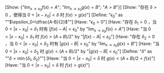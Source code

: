 [Show: {"$\lim_{x\to x_0}f(x)=A$"; "$\lim_{x\to x_0}g(x)=B$"; "$A>B$"}]
[Show: "存在 $\delta>0$ ，使得当 $0<|x-x_0|<\delta$ 时 $f(x)>g(x)$"]
[Define: "$\epsilon_0$" as ""$\epsilon_0=\dfrac{A-B}{2}$""]
[Have: "$\epsilon_0>0$"]
[Have: "存在 $\delta_1>0$ ，当 $0<|x-x_0|<\delta_1$ 时有 $|f(x)-A|<\epsilon_0$" by "$\lim_{x\to x_0}f(x)=A$"]
[Have: "当 $0<|x-x_0|<\delta_1$ 时 $f(x)>(A+B)/2$" by "$|f(x)-A|<\epsilon_0$"]
[Have: "存在 $\delta_2>0$ ，当 $0<|x-x_0|<\delta_2$ 时有 $|g(x)-B|<\epsilon_0$" by "$\lim_{x\to x_0}g(x)=B$"]
[Have: "当 $0<|x-x_0|<\delta_2$ 时 $g(x)<(A+B)/2$" by "$|g(x)-B|<\epsilon_0$"]
[Define: "$\delta$" as ""$\delta=\min\{\delta_1,\delta_2\}$""]
[Have: "当 $0<|x-x_0|<\delta$ 时 $g(x)<(A+B)/2<f(x)$"]
[Have: "当 $0<|x-x_0|<\delta$ 时 $f(x)>g(x)$"]